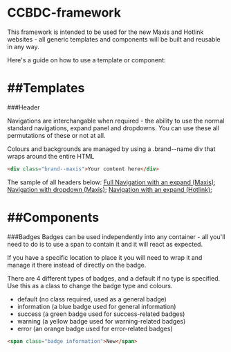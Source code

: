# CCBDC-framework

This framework is intended to be used for the new Maxis and Hotlink websites - all generic templates and components will be built and reusable in any way.

Here's a guide on how to use a template or component:

##Templates
======
###Header

Navigations are interchangable when required - the ability to use the normal standard navigations, expand panel and dropdowns. You can use these all permutations of these or not at all.

Colours and backgrounds are managed by using a .brand--name div that wraps around the entire HTML

```HTML
<div class="brand--maxis">Your content here</div>
```

The sample of all headers below:
[Full Navigation with an expand (Maxis)](navigation-full.php);
[Navigation with dropdown (Maxis)](navigation-dropdown.php);
[Navigation with an expand (Hotlink)](navigation-hotlink.php);

##Components
======
###Badges
Badges can be used independently into any container - all you'll need to do is to use a span to contain it and it will react as expected.

If you have a specific location to place it you will need to wrap it and manage it there instead of directly on the badge.

There are 4 different types of badges, and a default if no type is specified. Use this as a class to change the badge type and colours.
* default (no class required, used as a general badge)
* information (a blue badge used for general information)
* success (a green badge used for success-related badges)
* warning (a yellow badge used for warning-related badges)
* error (an orange badge used for error-related badges)

```HTML
<span class="badge information">New</span>
```